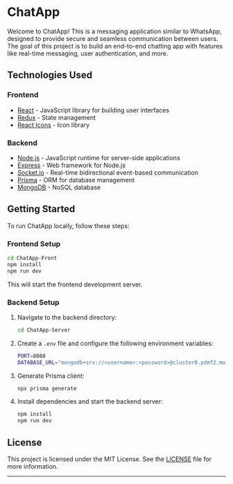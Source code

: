 # ChatApp

Welcome to ChatApp! This is a messaging application similar to WhatsApp, designed to provide secure and seamless communication between users. The goal of this project is to build an end-to-end chatting app with features like real-time messaging, user authentication, and more.

## Technologies Used

### Frontend
- [React](https://reactjs.org/) - JavaScript library for building user interfaces
- [Redux](https://redux.js.org/) - State management
- [React Icons](https://react-icons.github.io/react-icons/) - Icon library

### Backend
- [Node.js](https://nodejs.org/) - JavaScript runtime for server-side applications
- [Express](https://expressjs.com/) - Web framework for Node.js
- [Socket.io](https://socket.io/) - Real-time bidirectional event-based communication
- [Prisma](https://www.prisma.io/) - ORM for database management
- [MongoDB](https://www.mongodb.com/) - NoSQL database

## Getting Started

To run ChatApp locally, follow these steps:

### Frontend Setup
```sh
cd ChatApp-Front
npm install
npm run dev
```
This will start the frontend development server.

### Backend Setup
1. Navigate to the backend directory:
   ```sh
   cd ChatApp-Server
   ```
2. Create a `.env` file and configure the following environment variables:
   ```sh
   PORT=8080
   DATABASE_URL="mongodb+srv://<username>:<password>@cluster0.pdmf2.mongodb.net"
   ```
3. Generate Prisma client:
   ```sh
   npx prisma generate
   ```
4. Install dependencies and start the backend server:
   ```sh
   npm install
   npm run dev
   ```

## License

This project is licensed under the MIT License. See the [LICENSE](LICENSE) file for more information.

---


